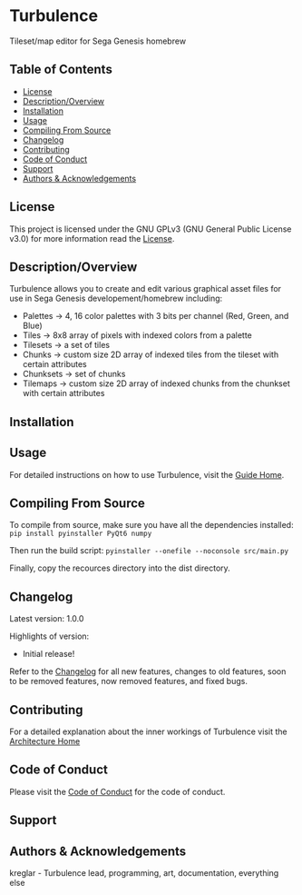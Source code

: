 # Turbulence

Tileset/map editor for Sega Genesis homebrew

## Table of Contents
- [License](#License)
- [Description/Overview](#descriptionoverview)
- [Installation](#installation)
- [Usage](#usage)
- [Compiling From Source](#compiling-from-source)
- [Changelog](#changelog)
- [Contributing](#contributing)
- [Code of Conduct](#code-of-conduct)
- [Support](#support)
- [Authors & Acknowledgements](#authors--acknowledgement)


## License

This project is licensed under the GNU GPLv3 (GNU General Public License v3.0) for more information read the [License](LICENSE.txt).


## Description/Overview

Turbulence allows you to create and edit various graphical asset files for use in Sega Genesis developement/homebrew including:
- Palettes -> 4, 16 color palettes with 3 bits per channel (Red, Green, and Blue)
- Tiles -> 8x8 array of pixels with indexed colors from a palette
- Tilesets -> a set of tiles
- Chunks -> custom size 2D array of indexed tiles from the tileset with certain attributes
- Chunksets -> set of chunks
- Tilemaps -> custom size 2D array of indexed chunks from the chunkset with certain attributes


## Installation


## Usage

For detailed instructions on how to use Turbulence, visit the [Guide Home](docs/guide/guideHome.md).


## Compiling From Source

To compile from source, make sure you have all the dependencies installed: `pip install pyinstaller PyQt6 numpy`

Then run the build script: `pyinstaller --onefile --noconsole src/main.py`

Finally, copy the recources directory into the dist directory.


## Changelog

Latest version: 1.0.0

Highlights of version:
- Initial release!

Refer to the [Changelog](CHANGELOG.md) for all new features, changes to old features, soon to be removed features, now removed features, and fixed bugs.


## Contributing

For a detailed explanation about the inner workings of Turbulence visit the [Architecture Home](docs/architecture/architectureHome.md)


## Code of Conduct

Please visit the [Code of Conduct](CODE_OF_CONDUCT.md) for the code of conduct.


## Support


## Authors & Acknowledgements

kreglar - Turbulence lead, programming, art, documentation, everything else
